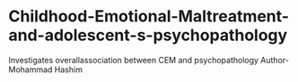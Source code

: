 # Childhood-Emotional-Maltreatment-and-adolescent-s-psychopathology
Investigates overallassociation between CEM and psychopathology
Author- Mohammad Hashim
